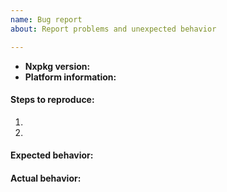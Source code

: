 ```yaml
---
name: Bug report
about: Report problems and unexpected behavior

---
```


- **Nxpkg version:** <!-- the version of Nxpkg or "Nxpkg.com" -->
- **Platform information:** <!-- OS version, cloud provider, web browser version, Docker version, etc., depending on the issue -->

#### Steps to reproduce:

1.
2.

#### Expected behavior:

#### Actual behavior:
